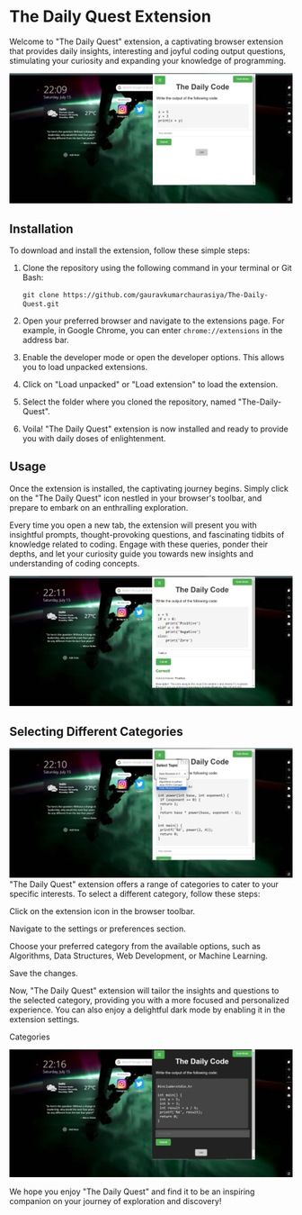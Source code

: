 # The Daily Quest Extension

Welcome to "The Daily Quest" extension, a captivating browser extension that provides daily insights, interesting and joyful coding output questions, stimulating your curiosity and expanding your knowledge of programming.

![The Daily Quest Extension](images/extension-1.png)

## Installation

To download and install the extension, follow these simple steps:

1. Clone the repository using the following command in your terminal or Git Bash:

   ```shell
   git clone https://github.com/gauravkumarchaurasiya/The-Daily-Quest.git

   ```
2. Open your preferred browser and navigate to the extensions page. For example, in Google Chrome, you can enter `chrome://extensions` in the address bar.
  
3. Enable the developer mode or open the developer options. This allows you to load unpacked extensions.
  
4. Click on "Load unpacked" or "Load extension" to load the extension.
  
5. Select the folder where you cloned the repository, named "The-Daily-Quest".
  
6. Voila! "The Daily Quest" extension is now installed and ready to provide you with daily doses of enlightenment.

## Usage
Once the extension is installed, the captivating journey begins. Simply click on the "The Daily Quest" icon nestled in your browser's toolbar, and prepare to embark on an enthralling exploration.

Every time you open a new tab, the extension will present you with insightful prompts, thought-provoking questions, and fascinating tidbits of knowledge related to coding. Engage with these queries, ponder their depths, and let your curiosity guide you towards new insights and understanding of coding concepts.

![Daily Insight](images/extension-2.png)

## Selecting Different Categories
![Categories](images/extension-3.png)
"The Daily Quest" extension offers a range of categories to cater to your specific interests. To select a different category, follow these steps:

Click on the extension icon in the browser toolbar.

Navigate to the settings or preferences section.

Choose your preferred category from the available options, such as Algorithms, Data Structures, Web Development, or Machine Learning.

Save the changes.

Now, "The Daily Quest" extension will tailor the insights and questions to the selected category, providing you with a more focused and personalized experience. You can also enjoy a delightful dark mode by enabling it in the extension settings.

Categories

![Dark Mode](images/extension-4.png)

We hope you enjoy "The Daily Quest" and find it to be an inspiring companion on your journey of exploration and discovery!

